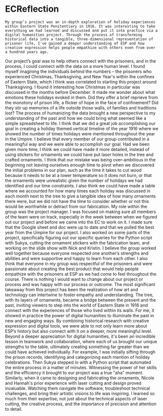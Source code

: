 # ECReflection

	My group’s project was an in-depth exploration of holiday experiences within Eastern State Penitentiary in 1916. It was interesting to take everything we had learned and discussed and put it into practice via a digital humanities project. Through the process of transforming historical data into a tangible, three-dimensional representation of prisoner life, I've gained a deeper understanding of ESP and how creative expression helps people empathize with others even from over a hundred years ago. 
  Our project’s goal was to help others connect with the prisoners, and in the process, I could connect with the data on a more human level. I found myself imagining the individuals behind the numbers – the prisoners who experienced Christmas, Thanksgiving, and New Year's within the confines of Eastern State, which I think was correlated to starting this project around Thanksgiving. I found it interesting how Christmas in particular was discussed in the months before December. It made me wonder about what emotions these holidays evoked in them. Did they offer a brief reprieve from the monotony of prison life, a flicker of hope in the face of confinement?  Did they stir up memories of a life outside those walls, of families and traditions lost? The process of humanizing the data brought a new perspective to my understanding of the past and how we could bring what seemed like a simple spreadsheet to life. I think that we did a great job accomplishing our goal in creating a holiday themed vertical timeline of the year 1916 where we showed the number of times holidays were mentioned throughout the year in the Umpire. I believe that every member of our group contributed in a meaningful way and we were able to accomplish our goal. Had we been given more time, I think we could have made it more detailed, instead of using stickers for ornaments we could have put laser holes in the tree and crafted ornaments. I think that our mistake was being over-ambitious in the beginning not leaving ourselves enough time to pivot when we discovered the initial problems in our plan, such as the time it takes to cut wood because it needs to be at a lower temperature so it does not burn, or that the ornaments were unrealistic given the number of holidays we had identified and our time constraints. I also think we could have made a table where we accounted for how many times each holiday was discussed in each month next to the tree to give a tangible idea of how many ornaments there were, but we did not have the time to consider whether or not this would be worthwhile or detract from our fabrication. 
  My role within the group was the project manager. I was focused on making sure all members of the team were on track, especially in the week between when we figured out our project and before we came into the EC to work on it. I made sure that the Google sheet and doc were up to date and that we pulled the best year from the Umpire for our project. I also worked on some parts of the project, specifically figuring out our specific queries for the Python script with Sukya, cutting the ornament stickers with the fabrication team, and working on the slide show with Nick and Kristin. I believe the group worked well together because everyone respected one another’s strengths and abilities and were supportive and happy to learn from each other. I also think that everyone in my group was respectful of the prisoners and were passionate about creating the best product that would help people empathize with the prisoners at ESP as we had come to feel throughout the course. There is nothing I would want to change about our project or process and was happy with our process or outcome. 
  The most significant takeaway from this project has been the realization of how art and technology can intertwine to foster empathy and understanding.  The tree, with its layers of ornaments, became a bridge between the present and the past, inviting viewers to step into the world of Eastern State in 1916 and connect with the experiences of those who lived within its walls. For me, it showed in practice the power of digital humanities to illuminate the past in new and engaging ways.  By combining historical research with creative expression and digital tools, we were able to not only learn more about ESP’s history but also connect with it on a deeper, more meaningful level.
  Beyond a deeper appreciation for digital humanities, it's been an incredible lesson in teamwork and collaboration, where each of us brought our unique strengths to the table, ultimately creating something far greater than we could have achieved individually. For example, I was initially sifting through the prison records, identifying and categorizing each mention of holiday celebrations.  Then Sukya stepped in with a Python script that automated the entire process in a matter of minutes.  Witnessing the power of her skills and the efficiency it brought to our project was a true "aha" moment. Similarly, when it came to designing and fabricating the ornaments, Nicole and Hannah's prior experience with laser cutting and design proved invaluable.  Watching them navigate the software, troubleshoot technical challenges, and bring their artistic visions to life was inspiring.  I learned so much from their expertise, not just about the technical aspects of laser cutting, the creative process, and the importance of precision and attention to detail.
